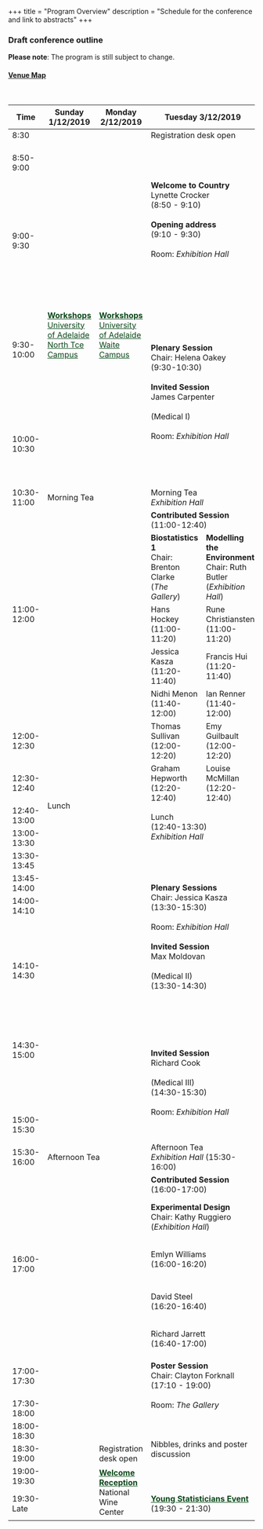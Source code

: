 +++
title = "Program Overview"
description = "Schedule for the conference and link to abstracts"
+++

### Draft conference outline

<!--- See example at https://codepen.io/paulobrien/pen/gWoVzN for scrolling table -->

**Please note**: The program is still subject to change.

#### [Venue Map](https://wineaustralia.com.au/uploads/general/NWC12064-Floor-Plan-Isometric-Web-002.pdf)

<br>

<div class="table-responsive">
<table id="outline" class="tg table-fixed" data-tablesaw-mode="columntoggle">
  <thead>
    <tr>
      <th>Time</th>
      <th>Sunday 1/12/2019</th>
      <th>Monday 2/12/2019</th>
      <th colspan="2">Tuesday 3/12/2019</th>
      <th colspan="2">Wednesday 4/12/2019</th>
      <th colspan="2">Thursday 5/12/2019</th>
      <th>Friday 6/12/2019</th>
    </tr>
  </thead>
  <tbody>
    <tr>
      <td class="tg-0pky">8:30<br></td>
      <td></td>
      <td></td>
      <td class="tg-c3ow" colspan="7">Registration desk open</td>
    </tr>
    <tr>
      <td>8:50-9:00</td>
      <td></td>
      <td></td>
      <td  class="tg-rbmo" colspan="2" rowspan="3"><b>Welcome to Country</b><br>Lynette Crocker<br>(8:50 - 9:10)<br><br><b>Opening address</b> <br>(9:10 - 9:30)<br><br>Room: <i>Exhibition Hall</i><br></td>
      <td class="tg-tu0f" colspan="2"><b>Contributed Session</b> <br>(8:50-10:30)</td>
      <td class="tg-tu0f" colspan="2"><b>Contributed Session</b> <br>(8:50-10:30)</td>
      <td class="tg-sr28"><b>JABES/Biometrics Showcase</b><br>Room: <i>Exhibition Hall</i></td>
    </tr>
    <tr>
      <td rowspan="2">9:00-9:30</td>
      <td rowspan="6" class="tg-elvq"><a href="/workshops/" style="color: #0a4719;"><b>Workshops</b></a>
      <br><a href="https://www.adelaide.edu.au/campuses/mapscurrent/north_terrace.pdf" style="color: #0a4719;" target=_blank>University of Adelaide North Tce Campus</a></td>
      <td rowspan="6" class="tg-elvq"><a href="/workshops/" style="color: #0a4719;"><b>Workshops</b></a>
      <br><a href="https://www.adelaide.edu.au/campuses/mapscurrent/waite.pdf" style="color: #0a4719;" target=_blank>University of Adelaide Waite Campus</a></td>
      <td class="tg-73pu"><b>Methods 1</b><br> Chair: Chris Triggs<br>(<i>Vines Room</i>)</td>
      <td class="tg-6i83"><b>Mixed Models in Agriculture</b><br>Chair: Kaye Basford<br>(<i>Exhibition Hall</i>)</td>
      <td class="tg-73pu"><b>Methods 2</b><br>(<i>Vines Room</i>)</td>
      <td class="tg-6i83"><b>Collaboration</b><br>(<i>Exhibition Hall</i>)</td>
      <td class="tg-sr28" rowspan="2">Dan Pagendam</td>
    </tr>
    <tr>
      <td class="tg-73pu">Paul Kabaila <br>(8:50-9:10)</td>
      <td class="tg-6i83">Bethany Macdonald <br>(8:50-9:10)</td>
      <td class="tg-73pu">Takeshi Kurosawa <br>(8:50-9:10)</td>
      <td class="tg-6i83">Susan Wilson <br>(8:50-9:10)</td>
    </tr>
    <tr>
      <td rowspan="2">9:30-10:00</td>
      <td class="tg-rbmo" colspan="2" rowspan="4"><b>Plenary Session</b> <br>Chair: Helena Oakey<br>(9:30-10:30)<br><br><b>Invited Session</b><br>James Carpenter<br><br>(Medical I)<br><br>Room: <i>Exhibition Hall</i></td>
      <td class="tg-73pu">Fernando Marmolejo-Ramos <br>(9:10-9:30)</td>
      <td class="tg-6i83">Bethany Rognoni <br>(9:10-9:30)</td>
      <td class="tg-73pu">Zhanglong Cao <br>(9:10-9:30)</td>
      <td class="tg-6i83">Teresa Neeman <br>(9:10-9:30)</td>
      <td class="tg-sr28" rowspan="2">Louise McMillan</td>
    </tr>
    <tr>
      <td class="tg-73pu">Linh Nghiem <br>(9:30-9:50)</td>
      <td class="tg-6i83">Isabel Munoz-Santa <br>(9:30-9:50)</td>
      <td class="tg-73pu">Hwan-Jin Yoon <br>(9:30-9:50)</td>
      <td class="tg-6i83">Sharon Nielsen <br>(9:30-9:50)</td>
    </tr>
    <tr>
      <td rowspan="2">10:00-10:30</td>
      <td class="tg-73pu">Brenton Clarke <br>(9:50-10:10)</td>
      <td class="tg-6i83">Clayton Forknall <br>(9:50-10:10)</td>
      <td class="tg-73pu">Olena Kravchuk <br>(9:50-10:10)</td>
      <td class="tg-6i83">Esther Meenken <br>(9:50-10:10)</td>
      <td class="tg-sr28" rowspan="2">David Warton</td>
    </tr>
    <tr>
      <td class="tg-73pu">Michael Stewart <br>(10:10-10:30)</td>
      <td class="tg-6i83">Michael Mumford <br>(10:10-10:30)</td>
      <td class="tg-73pu">Warren Muller <br>(10:10-10:30)</td>
      <td class="tg-6i83"></td>
    </tr>
    <tr>
      <td>10:30-11:00</td>
      <td  class="tg-c3ow" colspan="2">Morning Tea</td>
      <td  class="tg-c3ow" colspan="7">Morning Tea<br><i>Exhibition Hall</i></td>
    </tr>
    <tr>
      <td rowspan="5">11:00-12:00</td>
      <td class="tg-elvq" rowspan="7"></td>
      <td class="tg-elvq" rowspan="7"></td>
      <td class="tg-tu0f" colspan="2"><b>Contributed Session</b> <br>(11:00-12:40)</td>
      <td  class="tg-rbmo" colspan="2" rowspan="5"><b>Plenary Sessions</b> <br>(11:00-13:00)<br>Room: <i>Exhibition Hall</i><br><br><b>Invited Session</b></b> <br>(Environmental I) (11:00-12:00) Chris Wikle<br></td>
      <td  class="tg-rbmo" colspan="2" rowspan="5"><b>Plenary Sessions</b> <br>(11:00-13:00)<br>Room: <i>Exhibition Hall</i><br><br><b>Invited Session</b></b> <br>(Methods I) (11:00-12:00) Claudia Czado<br></td>
      <td  class="tg-rbmo" rowspan="5"><b>Plenary Sessions</b> <br>(11:00-13:00)<br>Room: <i>Exhibition Hall</i><br><br><b>Invited Session</b> <br>(Agricultural I) (11:00-12:00) Daniela Bustos-Korts<br></td>
    </tr>
    <tr>
      <td class="tg-73pu"><b>Biostatistics 1</b><br>Chair: Brenton Clarke<br>(<i>The Gallery</i>)</td>
      <td class="tg-6i83"><b>Modelling the Environment</b><br>Chair: Ruth Butler<br>(<i>Exhibition Hall</i>)<br></td>
    </tr>
    <tr>
      <td class="tg-73pu">Hans Hockey <br>(11:00-11:20)</td>
      <td class="tg-6i83">Rune Christiansten <br>(11:00-11:20)</td>
    </tr>
    <tr>
      <td class="tg-73pu">Jessica Kasza <br>(11:20-11:40)</td>
      <td class="tg-6i83">Francis Hui <br>(11:20-11:40)</td>
    </tr>
    <tr>
      <td class="tg-73pu">Nidhi Menon <br>(11:40-12:00)</td>
      <td class="tg-6i83">Ian Renner <br>(11:40-12:00)</td>
    </tr>
    <tr>
      <td rowspan="2">12:00-12:30</td>
      <td class="tg-73pu">Thomas Sullivan <br>(12:00-12:20)</td>
      <td class="tg-6i83">Emy Guilbault <br>(12:00-12:20)</td>
      <td  class="tg-rbmo"colspan="2" rowspan="5"><b>Invited Session</b> <br>(Environmental II) (12:00-13:00) Blair Robertson</td>
      <td  class="tg-rbmo"colspan="2" rowspan="5"><b>Invited Session</b> <br>(Methods II) (12:00-13:00) Marti Anderson</td>
      <td  class="tg-rbmo"rowspan="5"><b>Invited Session</b> <br>(Agricutlural II)<br> (12:00-13:00) Joanne De Faveri</td>
    </tr>
    <tr>
      <td class="tg-73pu" rowspan="2">Graham Hepworth <br>(12:20-12:40)</td>
      <td class="tg-6i83" rowspan="2">Louise McMillan <br>(12:20-12:40)</td>
    </tr>
    <tr>
      <td>12:30-12:40</td>
      <td  class="tg-c3ow" colspan="2" rowspan="4">Lunch</td>
    </tr>
    <tr>
      <td rowspan="2">12:40-13:00</td>
      <td  class="tg-c3ow" colspan="2" rowspan="3">Lunch <br>(12:40-13:30)<br><i>Exhibition Hall</i><br></td>
    </tr>
    <tr>
    </tr>
    <tr>
      <td>13:00-13:30</td>
      <td class="tg-c3ow" colspan="2">Packed Lunch</td>
      <td  class="tg-c3ow" colspan="2" rowspan="4">Lunch <br>(<i>Ferguson Room</i>)<br><br>AGM <br>(13:00-14:10)</td>
      <td  class="tg-c3ow" rowspan="2"><b>Conference Close</b> <br>(13:00-13:45)</td>
    </tr>
    <tr>
      <td>13:30-13:45</td>
      <td class="tg-elvq" rowspan="9"></td>
      <td class="tg-elvq" rowspan="9"></td>
      <td  class="tg-rbmo" colspan="2" rowspan="6"><b>Plenary Sessions</b><br>Chair: Jessica Kasza <br>(13:30-15:30)<br><br>Room: <i>Exhibition Hall</i><br><br><b>Invited Session</b><br>Max Moldovan<br><br>(Medical II)<br>(13:30-14:30)</td>
      <td class="tg-og4q" colspan="2" rowspan="16"><a href="/social/" style="color: #0a4719;"><b>Excursions</b></a> <br>(13:30-17:30)</td>
    </tr>
    <tr>
      <td>13:45-14:00</td>
      <td class="tg-qs5d" rowspan="5">Lunch<br>(13:45-14:30) <br><i>Ferguson Room</i></td>
    </tr>
    <tr>
      <td>14:00-14:10</td>
    </tr>
    <tr>
      <td rowspan="3">14:10-14:30</td>
      <td class="tg-tu0f" colspan="2"><b>Contributed Session</b> <br>(14:10-15:30)</td>
    </tr>
    <tr>
      <td class="tg-73pu"><b>Biostatistics 2</b> <br>(<i>Vines Room</i>)</td>
      <td class="tg-6i83"><b>Samples &amp; Surveys</b> <br>(<i>Exhibition Hall</i>)</td>
    </tr>
    <tr>
      <td class="tg-73pu">Alice Richardson <br>(14:10-14:30)</td>
      <td class="tg-6i83">Robert Clark <br>(14:10-14:30)</td>
    </tr>
    <tr>
      <td>14:30-15:00</td>
      <td  class="tg-rbmo" colspan="2" rowspan="3"><b>Invited Session</b><br>Richard Cook <br><br>(Medical III)<br> (14:30-15:30)<br><br>Room: <i>Exhibition Hall</i></td>
      <td class="tg-73pu">Tugba Akkaya-Hocagil <br>(14:30-14:50)</td>
      <td class="tg-6i83">Scott Foster <br>(14:30-14:50)</td>
      <td></td>
    </tr>
    <tr>
      <td></td>
      <td class="tg-73pu">Olivier Thas <br>(14:50-15:10)</td>
      <td class="tg-6i83">Omer Ozturk <br>(14:50-15:10)</td>
      <td></td>
    </tr>
    <tr>
      <td>15:00-15:30</td>
      <td class="tg-73pu">Tong Wang <br>(15:10-15:30)</td>
      <td class="tg-6i83">Dan Gladish <br>(15:10-15:30)</td>
      <td></td>
    </tr>
    <tr>
      <td>15:30-16:00</td>
      <td class="tg-c3ow" colspan="2">Afternoon Tea</td>
      <td class="tg-c3ow" colspan="2">Afternoon Tea <br><i>Exhibition Hall</i> (15:30-16:00)</td>
      <td class="tg-c3ow" colspan="2">Afternoon Tea <br><i>Exhibition Hall</i> (15:30-16:00)</td>
      <td></td>
    </tr>
    <tr>
      <td rowspan="5">16:00-17:00</td>
      <td class="tg-elvq" rowspan="6"></td>
      <td class="tg-elvq" rowspan="6"></td>
      <td class="tg-tu0f" colspan="2"><b>Contributed Session</b> <br>(16:00-17:00)</td>
      <td class="tg-tu0f" colspan="2"><b>Contributed Session</b> <br>(16:00-17:20)</td>
      <td></td>
    </tr>
    <tr>
      <td colspan="2" class="tg-6i83"><b>Experimental Design</b><br>Chair: Kathy Ruggiero <br>(<i>Exhibition Hall</i>)</td>
      <td class="tg-73pu"><b>Visualisation</b> <br>(<i>Vines Room</i>)</td>
      <td class="tg-6i83"><b>Genetics &amp; Evolution</b> <br>(<i>Exhibition Hall</i>)</td>
      <td></td>
    </tr>
    <tr>
      <td colspan="2" class="tg-6i83">Emlyn Williams <br>(16:00-16:20)</td>
      <td class="tg-73pu">Thomas Lumley <br>(16:00-16:20)</td>
      <td class="tg-6i83">Conrad Burden <br>(16:00-16:20)</td>
      <td></td>
    </tr>
    <tr>
      <td colspan="2" class="tg-6i83">David Steel <br>(16:20-16:40)</td>
      <td class="tg-73pu">Connor James Smith <br>(16:20-16:40)</td>
      <td class="tg-6i83">Beata Sznajder <br>(16:20-16:40)</td>
      <td></td>
    </tr>
    <tr>
      <td colspan="2" class="tg-6i83">Richard Jarrett <br>(16:40-17:00)</td>
      <td class="tg-73pu">Kevin Wang <br>(16:40-17:00)</td>
      <td class="tg-6i83">Anabel Forte <br>(16:40-17:00)</td>
      <td></td>
    </tr>
    <tr>
      <td>17:00-17:30</td>
      <td class="tg-qs5d" colspan="2" rowspan="4"><b>Poster Session</b><br>Chair: Clayton Forknall<br>(17:10 - 19:00)<br><br>Room: <i>The Gallery</i><br><br><br><br>Nibbles, drinks and poster discussion</td>
      <td class="tg-73pu">Petra Kuhnert <br>(17:00-17:20)</td>
      <td class="tg-6i83">Julian Taylor <br>(17:00-17:20)</td>
      <td></td>
    </tr>
    <tr>
      <td>17:30-18:00</td>
      <td></td>
      <td></td>
      <td></td>
      <td></td>
      <td></td>
      <td></td>
      <td></td>
    </tr>
    <tr>
      <td>18:00-18:30</td>
      <td></td>
      <td></td>
      <td></td>
      <td></td>
      <td></td>
      <td></td>
      <td></td>
    </tr>
    <tr>
      <td>18:30-19:00</td>
      <td></td>
      <td>Registration desk open</td>
      <td></td>
      <td></td>
      <td></td>
      <td></td>
      <td></td>
    </tr>
    <tr>
      <td>19:00-19:30</td>
      <td></td>
      <td class="tg-og4q" rowspan="2"><a href="/social/" style="color: #0a4719;"><b>Welcome Reception</b></a><br>National Wine Center</td>
      <td></td>
      <td></td>
      <td></td>
      <td></td>
      <td></td>
      <td></td>
      <td></td>
    </tr>
    <tr>
      <td>19:30-Late</td>
      <td></td>
      <td class="tg-og4q" colspan="2"><a href="/social/#young-statisticians-event" style="color: #0a4719;"><b>Young Statisticians Event</b></a><br>(19:30 - 21:30)</td>
      <td></td>
      <td></td>
      <td colspan="2" class="tg-og4q"><a href="/social/" style="color: #0a4719;"><b>Conference dinner and awards session</b></a><br>(19:30-Late)</td>
      <td></td>
    </tr>
  </tbody>
</table></div>



<!--- <script>$('#outline').fixedHeaderTable({ footer: false, cloneHeadToFoot: false, fixedColumn: true });</script> --->
